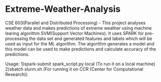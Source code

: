 # Extreme-Weather-Analysis

CSE 603(Parallel and Distributed Processing) - This project analyses  weather data and makes predictions of extreme weather using machine learing algorithm SVM(Support Vector Machines). It uses SPARK for pre-processing the data set and generated features and labels which will be used as input for the ML algorithm. The algorithm generates a model and this model can be used to make predictions and calculate accuracy of the predictions.

Usage: 
1)spark-submit spark_script.py local (To run it on a local machine)
2)sbatch slurm.sh (For running it on CCR (Center for Computational Research))

